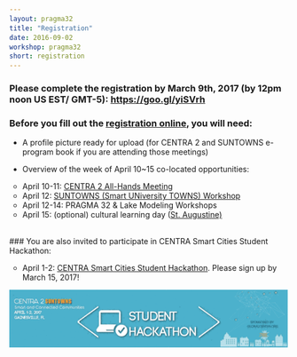 ```yaml
---
layout: pragma32
title: "Registration"
date: 2016-09-02
workshop: pragma32
short: registration
---
```


### Please complete the registration by March 9th, 2017 (by 12pm noon US EST/ GMT-5): <a href="https://goo.gl/yiSVrh" target="_blank">https://goo.gl/yiSVrh</a>


### Before you fill out the <a href="https://goo.gl/Brcw5K" target="_blank">registration online</a>, you will need:

* A profile picture ready for upload (for CENTRA 2 and SUNTOWNS e-program book if you are attending those meetings) 

* Overview of the week of April 10~15 co-located opportunities:
<ul type="circle">
 <li>April 10-11: <a href="http://www.globalcentra.org/centra2/" target="_blank">CENTRA 2 All-Hands Meeting</a></li>
 <li>April 12: <a href="http://www.globalcentra.org/suntowns2017/" target="_blank">SUNTOWNS (Smart UNiversity TOWNS) Workshop</a></li>
 <li>April 12-14: PRAGMA 32 & Lake Modeling Workshops</li>
 <li>April 15: (optional) cultural learning day (<a href="https://en.wikipedia.org/wiki/St._Augustine,_Florida" target="_blank">St. Augustine)</a></li>
</ul>
<br />
### You are also invited to participate in CENTRA Smart Cities Student Hackathon:
<ul type="circle">
  <li>April 1-2: <a href="http://www.globalcentra.org/hackathon2017/" target="_blank">CENTRA Smart Cities Student Hackathon</a>. Please sign up by March 15, 2017!</li>
</ul> 
<p> </p>

<img src="/images/pragma32/AprilEventsBanners_all_640px.gif" alt="CENTRA PRAGMA" style="float:center; padding: 0 0 1em 0;" class="img-responsive">
